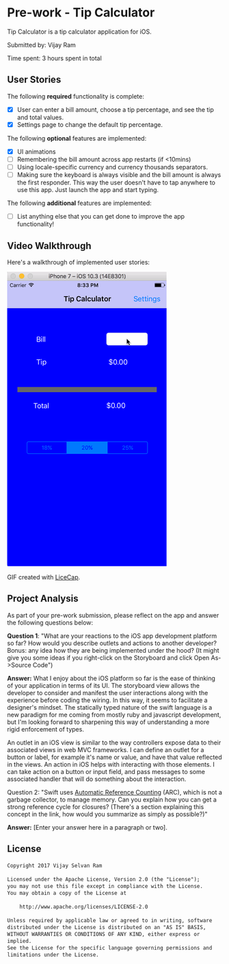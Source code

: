 # Pre-work - Tip Calculator

Tip Calculator is a tip calculator application for iOS.

Submitted by: Vijay Ram

Time spent: 3 hours spent in total

## User Stories

The following **required** functionality is complete:

* [X] User can enter a bill amount, choose a tip percentage, and see the tip and total values.
* [X] Settings page to change the default tip percentage.

The following **optional** features are implemented:
* [X] UI animations
* [ ] Remembering the bill amount across app restarts (if <10mins)
* [ ] Using locale-specific currency and currency thousands separators.
* [ ] Making sure the keyboard is always visible and the bill amount is always the first responder. This way the user doesn't have to tap anywhere to use this app. Just launch the app and start typing.

The following **additional** features are implemented:

- [ ] List anything else that you can get done to improve the app functionality!

## Video Walkthrough 

Here's a walkthrough of implemented user stories:

![](https://github.com/selvanram/TipCalculator/blob/master/tipCalculatorDemo.gif)

GIF created with [LiceCap](http://www.cockos.com/licecap/).

## Project Analysis

As part of your pre-work submission, please reflect on the app and answer the following questions below:

**Question 1**: "What are your reactions to the iOS app development platform so far? How would you describe outlets and actions to another developer? Bonus: any idea how they are being implemented under the hood? (It might give you some ideas if you right-click on the Storyboard and click Open As->Source Code")

**Answer:**
What I enjoy about the iOS platform so far is the ease of thinking of your application in terms of its UI. The storyboard view allows the developer to consider and manifest the user interactions along with the experience before coding the wiring. In this way, it seems to facilitate a designer's mindset. The statically typed nature of the swift language is a new paradigm for me coming from mostly ruby and javascript development, but I'm looking forward to sharpening this way of understanding a more rigid enforcement of types. 

An outlet in an iOS view is similar to the way controllers expose data to their associated views in web MVC frameworks. I can define an outlet for a button or label, for example it's name or value, and have that value reflected in the views. An action in iOS helps with interacting with those elements. I can take action on a button or input field, and pass messages to some associated handler that will do something about the interaction. 

Question 2: "Swift uses [Automatic Reference Counting](https://developer.apple.com/library/content/documentation/Swift/Conceptual/Swift_Programming_Language/AutomaticReferenceCounting.html#//apple_ref/doc/uid/TP40014097-CH20-ID49) (ARC), which is not a garbage collector, to manage memory. Can you explain how you can get a strong reference cycle for closures? (There's a section explaining this concept in the link, how would you summarize as simply as possible?)"

**Answer:** [Enter your answer here in a paragraph or two].




## License

    Copyright 2017 Vijay Selvan Ram

    Licensed under the Apache License, Version 2.0 (the "License");
    you may not use this file except in compliance with the License.
    You may obtain a copy of the License at

        http://www.apache.org/licenses/LICENSE-2.0

    Unless required by applicable law or agreed to in writing, software
    distributed under the License is distributed on an "AS IS" BASIS,
    WITHOUT WARRANTIES OR CONDITIONS OF ANY KIND, either express or implied.
    See the License for the specific language governing permissions and
    limitations under the License.


